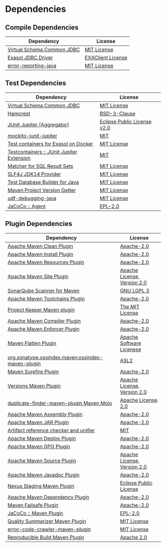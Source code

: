 <!-- @formatter:off -->
# Dependencies

## Compile Dependencies

| Dependency                      | License                |
| ------------------------------- | ---------------------- |
| [Virtual Schema Common JDBC][0] | [MIT License][1]       |
| [Exasol JDBC Driver][2]         | [EXAClient License][3] |
| [error-reporting-java][4]       | [MIT License][5]       |

## Test Dependencies

| Dependency                                      | License                          |
| ----------------------------------------------- | -------------------------------- |
| [Virtual Schema Common JDBC][0]                 | [MIT License][1]                 |
| [Hamcrest][6]                                   | [BSD-3-Clause][7]                |
| [JUnit Jupiter (Aggregator)][8]                 | [Eclipse Public License v2.0][9] |
| [mockito-junit-jupiter][10]                     | [MIT][11]                        |
| [Test containers for Exasol on Docker][12]      | [MIT License][13]                |
| [Testcontainers :: JUnit Jupiter Extension][14] | [MIT][15]                        |
| [Matcher for SQL Result Sets][16]               | [MIT License][17]                |
| [SLF4J JDK14 Provider][18]                      | [MIT License][19]                |
| [Test Database Builder for Java][20]            | [MIT License][21]                |
| [Maven Project Version Getter][22]              | [MIT License][23]                |
| [udf-debugging-java][24]                        | [MIT License][25]                |
| [JaCoCo :: Agent][26]                           | [EPL-2.0][27]                    |

## Plugin Dependencies

| Dependency                                              | License                           |
| ------------------------------------------------------- | --------------------------------- |
| [Apache Maven Clean Plugin][28]                         | [Apache-2.0][29]                  |
| [Apache Maven Install Plugin][30]                       | [Apache-2.0][29]                  |
| [Apache Maven Resources Plugin][31]                     | [Apache-2.0][29]                  |
| [Apache Maven Site Plugin][32]                          | [Apache License, Version 2.0][29] |
| [SonarQube Scanner for Maven][33]                       | [GNU LGPL 3][34]                  |
| [Apache Maven Toolchains Plugin][35]                    | [Apache-2.0][29]                  |
| [Project Keeper Maven plugin][36]                       | [The MIT License][37]             |
| [Apache Maven Compiler Plugin][38]                      | [Apache-2.0][29]                  |
| [Apache Maven Enforcer Plugin][39]                      | [Apache-2.0][29]                  |
| [Maven Flatten Plugin][40]                              | [Apache Software Licenese][29]    |
| [org.sonatype.ossindex.maven:ossindex-maven-plugin][41] | [ASL2][42]                        |
| [Maven Surefire Plugin][43]                             | [Apache-2.0][29]                  |
| [Versions Maven Plugin][44]                             | [Apache License, Version 2.0][29] |
| [duplicate-finder-maven-plugin Maven Mojo][45]          | [Apache License 2.0][46]          |
| [Apache Maven Assembly Plugin][47]                      | [Apache-2.0][29]                  |
| [Apache Maven JAR Plugin][48]                           | [Apache-2.0][29]                  |
| [Artifact reference checker and unifier][49]            | [MIT][11]                         |
| [Apache Maven Deploy Plugin][50]                        | [Apache-2.0][29]                  |
| [Apache Maven GPG Plugin][51]                           | [Apache-2.0][29]                  |
| [Apache Maven Source Plugin][52]                        | [Apache License, Version 2.0][29] |
| [Apache Maven Javadoc Plugin][53]                       | [Apache-2.0][29]                  |
| [Nexus Staging Maven Plugin][54]                        | [Eclipse Public License][55]      |
| [Apache Maven Dependency Plugin][56]                    | [Apache-2.0][29]                  |
| [Maven Failsafe Plugin][57]                             | [Apache-2.0][29]                  |
| [JaCoCo :: Maven Plugin][58]                            | [EPL-2.0][27]                     |
| [Quality Summarizer Maven Plugin][59]                   | [MIT License][60]                 |
| [error-code-crawler-maven-plugin][61]                   | [MIT License][62]                 |
| [Reproducible Build Maven Plugin][63]                   | [Apache 2.0][42]                  |

[0]: https://github.com/exasol/virtual-schema-common-jdbc/
[1]: https://github.com/exasol/virtual-schema-common-jdbc/blob/main/LICENSE
[2]: http://www.exasol.com/
[3]: https://repo1.maven.org/maven2/com/exasol/exasol-jdbc/24.2.0/exasol-jdbc-24.2.0-license.txt
[4]: https://github.com/exasol/error-reporting-java/
[5]: https://github.com/exasol/error-reporting-java/blob/main/LICENSE
[6]: http://hamcrest.org/JavaHamcrest/
[7]: https://raw.githubusercontent.com/hamcrest/JavaHamcrest/master/LICENSE
[8]: https://junit.org/junit5/
[9]: https://www.eclipse.org/legal/epl-v20.html
[10]: https://github.com/mockito/mockito
[11]: https://opensource.org/licenses/MIT
[12]: https://github.com/exasol/exasol-testcontainers/
[13]: https://github.com/exasol/exasol-testcontainers/blob/main/LICENSE
[14]: https://java.testcontainers.org
[15]: http://opensource.org/licenses/MIT
[16]: https://github.com/exasol/hamcrest-resultset-matcher/
[17]: https://github.com/exasol/hamcrest-resultset-matcher/blob/main/LICENSE
[18]: http://www.slf4j.org
[19]: http://www.opensource.org/licenses/mit-license.php
[20]: https://github.com/exasol/test-db-builder-java/
[21]: https://github.com/exasol/test-db-builder-java/blob/main/LICENSE
[22]: https://github.com/exasol/maven-project-version-getter/
[23]: https://github.com/exasol/maven-project-version-getter/blob/main/LICENSE
[24]: https://github.com/exasol/udf-debugging-java/
[25]: https://github.com/exasol/udf-debugging-java/blob/main/LICENSE
[26]: https://www.eclemma.org/jacoco/index.html
[27]: https://www.eclipse.org/legal/epl-2.0/
[28]: https://maven.apache.org/plugins/maven-clean-plugin/
[29]: https://www.apache.org/licenses/LICENSE-2.0.txt
[30]: https://maven.apache.org/plugins/maven-install-plugin/
[31]: https://maven.apache.org/plugins/maven-resources-plugin/
[32]: https://maven.apache.org/plugins/maven-site-plugin/
[33]: http://sonarsource.github.io/sonar-scanner-maven/
[34]: http://www.gnu.org/licenses/lgpl.txt
[35]: https://maven.apache.org/plugins/maven-toolchains-plugin/
[36]: https://github.com/exasol/project-keeper/
[37]: https://github.com/exasol/project-keeper/blob/main/LICENSE
[38]: https://maven.apache.org/plugins/maven-compiler-plugin/
[39]: https://maven.apache.org/enforcer/maven-enforcer-plugin/
[40]: https://www.mojohaus.org/flatten-maven-plugin/
[41]: https://sonatype.github.io/ossindex-maven/maven-plugin/
[42]: http://www.apache.org/licenses/LICENSE-2.0.txt
[43]: https://maven.apache.org/surefire/maven-surefire-plugin/
[44]: https://www.mojohaus.org/versions/versions-maven-plugin/
[45]: https://basepom.github.io/duplicate-finder-maven-plugin
[46]: http://www.apache.org/licenses/LICENSE-2.0.html
[47]: https://maven.apache.org/plugins/maven-assembly-plugin/
[48]: https://maven.apache.org/plugins/maven-jar-plugin/
[49]: https://github.com/exasol/artifact-reference-checker-maven-plugin
[50]: https://maven.apache.org/plugins/maven-deploy-plugin/
[51]: https://maven.apache.org/plugins/maven-gpg-plugin/
[52]: https://maven.apache.org/plugins/maven-source-plugin/
[53]: https://maven.apache.org/plugins/maven-javadoc-plugin/
[54]: http://www.sonatype.com/public-parent/nexus-maven-plugins/nexus-staging/nexus-staging-maven-plugin/
[55]: http://www.eclipse.org/legal/epl-v10.html
[56]: https://maven.apache.org/plugins/maven-dependency-plugin/
[57]: https://maven.apache.org/surefire/maven-failsafe-plugin/
[58]: https://www.jacoco.org/jacoco/trunk/doc/maven.html
[59]: https://github.com/exasol/quality-summarizer-maven-plugin/
[60]: https://github.com/exasol/quality-summarizer-maven-plugin/blob/main/LICENSE
[61]: https://github.com/exasol/error-code-crawler-maven-plugin/
[62]: https://github.com/exasol/error-code-crawler-maven-plugin/blob/main/LICENSE
[63]: http://zlika.github.io/reproducible-build-maven-plugin
